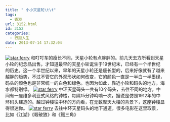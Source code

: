 ```yaml
---
title: " 小小天星轮\t\t"
tags:
  - 香港
url: 3152.html
id: 3152
categories:
  - 行摄人生
date: 2013-07-14 17:32:04
---
```


[![star ferry](../../../images/2013/07/tianxing_1.jpg)](../../../images/2013/07/tianxing_1.jpg) 和叮叮车的瘦长不同，天星小轮有点胖胖的。前几天去方所看到天星小轮的纪念品出售，才知道最早的天星小轮诞生于19世纪末，已经有一个半世纪的历史。这一个半世纪以来，早年的天星小轮还是瘦长型的，后来好像就有了越来越胖的趋势，不过不管它的外观形状如何改变，它的颜色一直是一半白一半墨绿，码头的颜色也是非常统一的白色和绿色。也因为如此，靠近小轮和码头的地方，海水都特别绿。 [![star ferry](../../../images/2013/07/tianxing_2.jpg)](../../../images/2013/07/tianxing_2.jpg) 中环天星码头一共有10个码头，去往不同的地方，中间有一座维多利亚式风格的钟楼，每隔15分钟鸣响一次，据说是仿照1912年的中环码头建造的。越过钟楼往中环的方向看，在无数摩天大楼的背景下，这座钟楼显得很迷你。 [![star ferry](../../../images/2013/07/tianxing_3.jpg)](../../../images/2013/07/tianxing_3.jpg) 去往中环天星码头的地下通道，很多电影在这里取景，比如《江湖》《殺破狼》和《鐵三角》